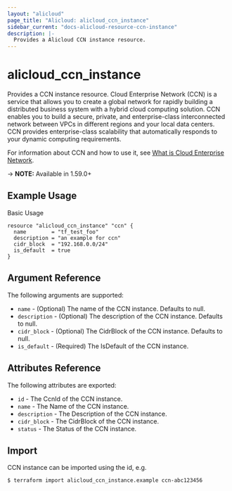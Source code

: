 ```yaml
---
layout: "alicloud"
page_title: "Alicloud: alicloud_ccn_instance"
sidebar_current: "docs-alicloud-resource-ccn-instance"
description: |-
  Provides a Alicloud CCN instance resource.
---
```


# alicloud\_ccn_instance

Provides a CCN instance resource. Cloud Enterprise Network (CCN) is a service that allows you to create a global network for rapidly building a distributed business system with a hybrid cloud computing solution. CCN enables you to build a secure, private, and enterprise-class interconnected network between VPCs in different regions and your local data centers. CCN provides enterprise-class scalability that automatically responds to your dynamic computing requirements.

For information about CCN and how to use it, see [What is Cloud Enterprise Network](https://www.alibabacloud.com/help/doc-detail/93667.htm).

-> **NOTE:** Available in 1.59.0+

## Example Usage

Basic Usage

```
resource "alicloud_ccn_instance" "ccn" {
  name        = "tf_test_foo"
  description = "an example for ccn"
  cidr_block  = "192.168.0.0/24"
  is_default  = true
}
```
## Argument Reference

The following arguments are supported:

* `name` - (Optional) The name of the CCN instance. Defaults to null.
* `description` - (Optional) The description of the CCN instance. Defaults to null.
* `cidr_block` - (Optional) The CidrBlock of the CCN instance. Defaults to null.
* `is_default` - (Required) The IsDefault of the CCN instance.


## Attributes Reference

The following attributes are exported:

* `id` - The CcnId of the CCN instance.
* `name` - The Name of the CCN instance.
* `description` - The Description of the CCN instance.
* `cidr_block` - The CidrBlock of the CCN instance.
* `status` - The Status of the CCN instance.


## Import

CCN instance can be imported using the id, e.g.

```
$ terraform import alicloud_ccn_instance.example ccn-abc123456
```

